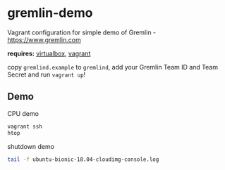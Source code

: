 # gremlin-demo
Vagrant configuration for simple demo of Gremlin - https://www.gremlin.com

**requires:** [virtualbox](https://www.virtualbox.org), [vagrant](https://www.vagrantup.com)

copy `gremlind.example` to `gremlind`, add your Gremlin Team ID and Team Secret and run `vagrant up`!

## Demo

CPU demo
```sh
vagrant ssh
htop
```

shutdown demo
```sh
tail -f ubuntu-bionic-18.04-cloudimg-console.log
```
